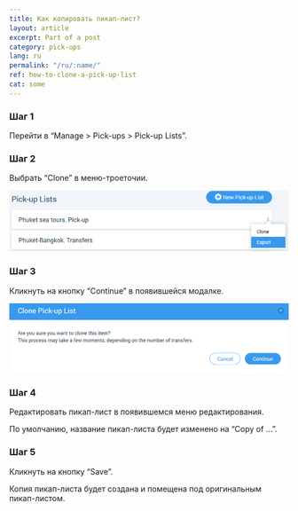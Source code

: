 ```yaml
---
title: Как копировать пикап-лист?
layout: article
excerpt: Part of a post
category: pick-ups
lang: ru
permalink: "/ru/:name/"
ref: how-to-clone-a-pick-up-list
cat: some
---
```


### **Шаг 1**

Перейти в “Manage > Pick-ups > Pick-up Lists”.

### **Шаг 2**

Выбрать “Clone” в меню-троеточии.

![How_to_export_a_pick_up_list1](/assets/images/how_to_export_a_pick_up_list1.png)

### **Шаг 3**

Кликнуть на кнопку “Continue” в появившейся модалке.

![How_to_clone_a_pick_up_list2](/assets/images/how_to_clone_a_pick_up_list2.png)

### **Шаг 4**

Редактировать пикап-лист в появившемся меню редактирования.

По умолчанию, название пикап-листа будет изменено на “Copy of …”.

### **Шаг 5**

Кликнуть на кнопку “Save”.

Копия пикап-листа будет создана и помещена под оригинальным пикап-листом.

